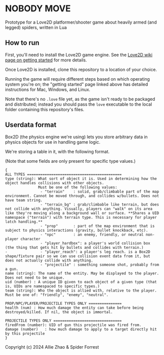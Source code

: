 # NOBODY MOVE

Prototype for a Love2D platformer/shooter game about heavily armed (and legged) spiders, written in Lua

## How to run

First, you'll need to install the Love2D game engine. See the [Love2D wiki page on getting started](https://www.love2d.org/wiki/Getting_Started) for more details.

Once Love2D is installed, clone this repository to a location of your choice.

Running the game will require different steps based on which operating system you're on; the "getting started" page linked above has detailed instructions for Mac, Windows, and Linux.

Note that there's no `.love` file yet, as the game isn't ready to be packaged and distributed; instead you should pass the `love` executable to the local folder containing this repository's files.

## Userdata format

Box2D (the physics engine we're using) lets you store arbitrary data in physics objects for use in handling game logic.

We're storing a table in it, with the following format.

(Note that some fields are only present for specific type values.)

```
{
ALL TYPES ===========================================
type (string): What sort of object it is. Used in determining how the object handles collisions with other objects.
               Must be one of the following values:
                - "terrain"    : solid, grab/climbable part of the map environment. Cannot be moved through, and collides w/bullets. Does not have team string.
                - "terrain_bg" : grab/climbable like terrain, but does not collide with anything. Visually, players can "walk" on its area like they're moving along a background wall or surface. **Shares a UID namespace ("terrain") with terrain type. This is necessary for player latch handling.**
                - "prop"       : part of the map environment that is subject to physics interactions (gravity, bullet knockback, etc).
                - "npc"        : an enemy, friendly, or neutral non-player character
                - "player_hardbox": a player's world collision box (the thing that gets hit by bullets and collides with terrain.)
-               - "player_reach": a player's leg reach. is a Box2D shape/fixture pair so we can use collision event data from it, but does not actually collide with anything.
                - "projectile" : something someone shot, probably from a gun.
name (string): The name of the entity. May be displayed to the player. Does not need to be unique.
uid (number) : A unique ID given to each object of a given type (that is, UIDs are namespaced to specific types.)
team (string): Who the object is allied with, relative to the player. Must be one of: "friendly", "enemy", "neutral".

PROP/NPC/PLAYER/PROJECTILE TYPES ONLY ===============
health (num) : How much damage the entity can take before being destroyed/killed. If nil, the object is immortal.

PROJECTILE TYPES ONLY ===============================
firedFrom (number): UID of gun this projectile was fired from.
damage (number)   : how much damage to apply to a target directly hit by this projectile
}
```

Copyright (c) 2024 Allie Zhao & Spider Forrest
